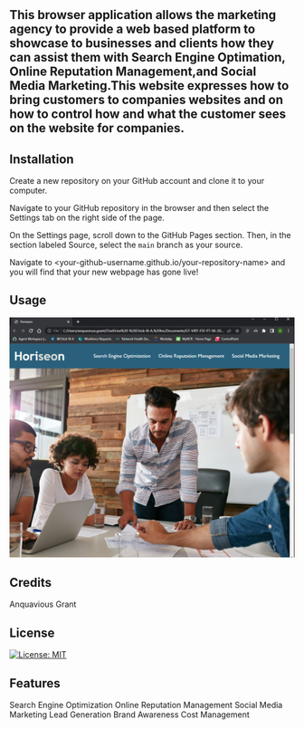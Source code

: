# <Horiseon>

## This browser application allows the marketing agency to provide a web based platform to showcase to businesses and clients how they can assist them with Search Engine Optimation, Online Reputation Management,and Social Media Marketing.This website expresses how to bring customers to companies websites and on how to control how and what the customer sees on the website for companies.

## Installation

Create a new repository on your GitHub account and clone it to your computer.

Navigate to your GitHub repository in the browser and then select the Settings tab on the right side of the page.

On the Settings page, scroll down to the GitHub Pages section. Then, in the section labeled Source, select the `main` branch as your source.

Navigate to <your-github-username.github.io/your-repository-name> and you will find that your new webpage has gone live!

## Usage

![alt text](./assets/images/Horisean.PNG)

## Credits

Anquavious Grant

## License

[![License: MIT](https://img.shields.io/badge/License-MIT-yellow.svg)](https://opensource.org/licenses/MIT)

## Features

Search Engine Optimization
Online Reputation Management
Social Media Marketing
Lead Generation
Brand Awareness
Cost Management
